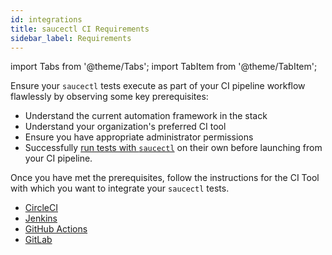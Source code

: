```yaml
---
id: integrations
title: saucectl CI Requirements
sidebar_label: Requirements
---
```


import Tabs from '@theme/Tabs';
import TabItem from '@theme/TabItem';

Ensure your `saucectl` tests execute as part of your CI pipeline workflow flawlessly by observing some key prerequisites:

* Understand the current automation framework in the stack
* Understand your organization's preferred CI tool
* Ensure you have appropriate administrator permissions
* Successfully [run tests with `saucectl`](/dev/cli/saucectl/#running-tests) on their own before launching from your CI pipeline.

Once you have met the prerequisites, follow the instructions for the CI Tool with which you want to integrate your `saucectl` tests.

* [CircleCI](/dev/cli/saucectl/usage/ci/circleci)
* [Jenkins](/dev/cli/saucectl/usage/ci/jenkins)
* [GitHub Actions](/dev/cli/saucectl/usage/ci/github-actions)
* [GitLab](/dev/cli/saucectl/usage/ci/gitlab)
